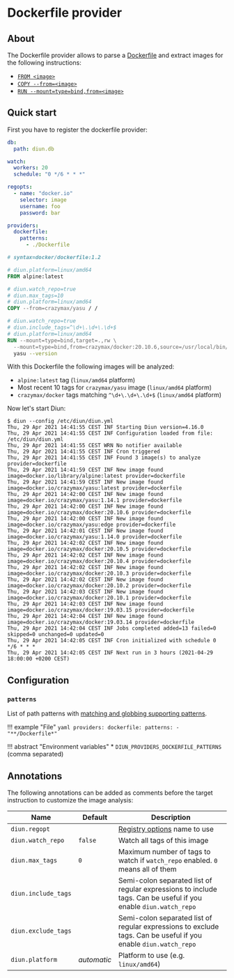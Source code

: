 # Dockerfile provider

## About

The Dockerfile provider allows to parse a [Dockerfile](https://docs.docker.com/engine/reference/builder/) and extract
images for the following instructions:

* [`FROM <image>`](https://docs.docker.com/engine/reference/builder/#from)
* [`COPY --from=<image>`](https://docs.docker.com/engine/reference/builder/#copy)
* [`RUN --mount=type=bind,from=<image>`](https://github.com/moby/buildkit/blob/master/frontend/dockerfile/docs/syntax.md#run---mounttypebind-the-default-mount-type)

## Quick start

First you have to register the dockerfile provider:

```yaml
db:
  path: diun.db

watch:
  workers: 20
  schedule: "0 */6 * * *"

regopts:
  - name: "docker.io"
    selector: image
    username: foo
    password: bar

providers:
  dockerfile:
    patterns:
      - ./Dockerfile
```

```Dockerfile
# syntax=docker/dockerfile:1.2

# diun.platform=linux/amd64
FROM alpine:latest

# diun.watch_repo=true
# diun.max_tags=10
# diun.platform=linux/amd64
COPY --from=crazymax/yasu / /

# diun.watch_repo=true
# diun.include_tags=^\d+\.\d+\.\d+$
# diun.platform=linux/amd64
RUN --mount=type=bind,target=.,rw \
  --mount=type=bind,from=crazymax/docker:20.10.6,source=/usr/local/bin/docker,target=/usr/bin/docker \
  yasu --version
```

With this Dockerfile the following images will be analyzed:

* `alpine:latest` tag (`linux/amd64` platform)
* Most recent 10 tags for `crazymax/yasu` image (`linux/amd64` platform)
* `crazymax/docker` tags matching `^\d+\.\d+\.\d+$` (`linux/amd64` platform)

Now let's start Diun:

```
$ diun --config /etc/diun/diun.yml
Thu, 29 Apr 2021 14:41:55 CEST INF Starting Diun version=4.16.0
Thu, 29 Apr 2021 14:41:55 CEST INF Configuration loaded from file: /etc/diun/diun.yml
Thu, 29 Apr 2021 14:41:55 CEST WRN No notifier available
Thu, 29 Apr 2021 14:41:55 CEST INF Cron triggered
Thu, 29 Apr 2021 14:41:55 CEST INF Found 3 image(s) to analyze provider=dockerfile
Thu, 29 Apr 2021 14:41:59 CEST INF New image found image=docker.io/library/alpine:latest provider=dockerfile
Thu, 29 Apr 2021 14:41:59 CEST INF New image found image=docker.io/crazymax/yasu:latest provider=dockerfile
Thu, 29 Apr 2021 14:42:00 CEST INF New image found image=docker.io/crazymax/yasu:1.14.1 provider=dockerfile
Thu, 29 Apr 2021 14:42:00 CEST INF New image found image=docker.io/crazymax/docker:20.10.6 provider=dockerfile
Thu, 29 Apr 2021 14:42:00 CEST INF New image found image=docker.io/crazymax/yasu:edge provider=dockerfile
Thu, 29 Apr 2021 14:42:01 CEST INF New image found image=docker.io/crazymax/yasu:1.14.0 provider=dockerfile
Thu, 29 Apr 2021 14:42:02 CEST INF New image found image=docker.io/crazymax/docker:20.10.5 provider=dockerfile
Thu, 29 Apr 2021 14:42:02 CEST INF New image found image=docker.io/crazymax/docker:20.10.4 provider=dockerfile
Thu, 29 Apr 2021 14:42:02 CEST INF New image found image=docker.io/crazymax/docker:20.10.3 provider=dockerfile
Thu, 29 Apr 2021 14:42:02 CEST INF New image found image=docker.io/crazymax/docker:20.10.2 provider=dockerfile
Thu, 29 Apr 2021 14:42:03 CEST INF New image found image=docker.io/crazymax/docker:20.10.1 provider=dockerfile
Thu, 29 Apr 2021 14:42:03 CEST INF New image found image=docker.io/crazymax/docker:19.03.15 provider=dockerfile
Thu, 29 Apr 2021 14:42:04 CEST INF New image found image=docker.io/crazymax/docker:19.03.14 provider=dockerfile
Thu, 29 Apr 2021 14:42:04 CEST INF Jobs completed added=13 failed=0 skipped=0 unchanged=0 updated=0
Thu, 29 Apr 2021 14:42:05 CEST INF Cron initialized with schedule 0 */6 * * *
Thu, 29 Apr 2021 14:42:05 CEST INF Next run in 3 hours (2021-04-29 18:00:00 +0200 CEST)
```

## Configuration

### `patterns`

List of path patterns with [matching and globbing supporting patterns](https://github.com/bmatcuk/doublestar/tree/v3).

!!! example "File"
    ```yaml
    providers:
      dockerfile:
        patterns:
          - "**/Dockerfile*"
    ```

!!! abstract "Environment variables"
    * `DIUN_PROVIDERS_DOCKERFILE_PATTERNS` (comma separated)

## Annotations

The following annotations can be added as comments before the target instruction to customize the image analysis:

| Name                          | Default       | Description   |
|-------------------------------|---------------|---------------|
| `diun.regopt`                 |               | [Registry options](../config/regopts.md) name to use |
| `diun.watch_repo`             | `false`       | Watch all tags of this image |
| `diun.max_tags`               | `0`           | Maximum number of tags to watch if `watch_repo` enabled. `0` means all of them |
| `diun.include_tags`           |               | Semi-colon separated list of regular expressions to include tags. Can be useful if you enable `diun.watch_repo` |
| `diun.exclude_tags`           |               | Semi-colon separated list of regular expressions to exclude tags. Can be useful if you enable `diun.watch_repo` |
| `diun.platform`               | _automatic_   | Platform to use (e.g. `linux/amd64`) |

